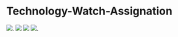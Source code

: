 # Technology-Watch-Assignation
![](https://img.shields.io/badge/made%20with-javaScript-yellow?logo=javaScript).
![](https://img.shields.io/badge/javaScript-yellow?logo=javaScript)
![](https://img.shields.io/badge/HTML-orange?logo=HTML5)
![](https://img.shields.io/badge/Bootstrap_vue-blueviolet?logo=Bootstrap).
